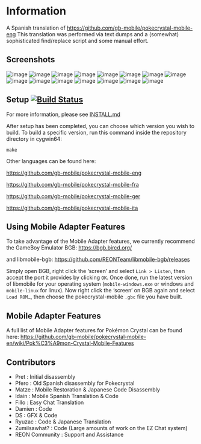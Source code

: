 # Information
A Spanish translation of https://github.com/gb-mobile/pokecrystal-mobile-eng
This translation was performed via text dumps and a (somewhat) sophisticated find/replace script and some manual effort.

## Screenshots
![image](https://github.com/user-attachments/assets/a8d32cab-626c-483a-9616-e384502c74ce)
![image](https://github.com/user-attachments/assets/a14dead5-ef9a-402b-a240-9a2083aa5834)
![image](https://github.com/user-attachments/assets/6de5a933-8478-456b-a19a-7f103770f1b8)
![image](https://github.com/user-attachments/assets/8acdc1b3-1355-4808-8c8c-ddb08eddd638)
![image](https://github.com/user-attachments/assets/63952c7c-c0a8-4331-977e-0629f6fcf0ad)
![image](https://github.com/user-attachments/assets/fefcd088-abd6-4ec4-80a2-6d6967cdeea8)
![image](https://github.com/user-attachments/assets/b620d90a-d20e-43e9-839a-d263fcaf41f2)
![image](https://github.com/user-attachments/assets/947635fa-3522-4105-9599-0af401298227)
![image](https://github.com/user-attachments/assets/10c0e429-c773-494e-a317-4f4ba8ce2fed)
![image](https://github.com/user-attachments/assets/ef71ed66-64b2-4b97-bc73-7f8e940ef5cf)
![image](https://github.com/user-attachments/assets/4e8bf2bd-b7f8-4c29-a1f7-c30a779f9ab8)
![image](https://github.com/user-attachments/assets/e0ceefce-9574-44d5-8653-c94dfc096a39)
![image](https://github.com/user-attachments/assets/b65e97de-6269-4932-b9b2-4379a8d2ece4)
![image](https://github.com/user-attachments/assets/663f7e04-83d5-408d-9ab9-e89932ed9762)
![image](https://github.com/user-attachments/assets/cef76ebb-5d31-4135-8ec2-69977f86f777)


## Setup [![Build Status][ci-badge]][ci]

For more information, please see [INSTALL.md](INSTALL.md)

After setup has been completed, you can choose which version you wish to build.
To build a specific version, run this command inside the repository directory in cygwin64:

`make`


Other languages can be found here:

https://github.com/gb-mobile/pokecrystal-mobile-eng

https://github.com/gb-mobile/pokecrystal-mobile-fra

https://github.com/gb-mobile/pokecrystal-mobile-ger

https://github.com/gb-mobile/pokecrystal-mobile-ita

## Using Mobile Adapter Features

To take advantage of the Mobile Adapter features, we currently recommend the GameBoy Emulator BGB:
https://bgb.bircd.org/

and libmobile-bgb:
https://github.com/REONTeam/libmobile-bgb/releases

Simply open BGB, right click the ‘screen’ and select `Link > Listen`, then accept the port it provides by clicking `OK`.
Once done, run the latest version of libmobile for your operating system (`mobile-windows.exe` or windows and `mobile-linux` for linux).
Now right click the ‘screen’ on BGB again and select `Load ROM…`, then choose the pokecrystal-mobile `.gbc` file you have built.

## Mobile Adapter Features

A full list of Mobile Adapter features for Pokémon Crystal can be found here:
https://github.com/gb-mobile/pokecrystal-mobile-en/wiki/Pok%C3%A9mon-Crystal-Mobile-Features

## Contributors

- Pret           : Initial disassembly
- Pfero          : Old Spanish disassembly for Pokecrystal
- Matze          : Mobile Restoration & Japanese Code Disassembly
- Idain          : Mobile Spanish Translation & Code
- Fillo			 : Easy Chat Translation
- Damien         : Code
- DS             : GFX & Code
- Ryuzac         : Code & Japanese Translation
- Zumilsawhat?   : Code (Large amounts of work on the EZ Chat system)
- REON Community : Support and Assistance

[ci]: https://github.com/pret/pokecrystal/actions
[ci-badge]: https://github.com/pret/pokecrystal/actions/workflows/main.yml/badge.svg
